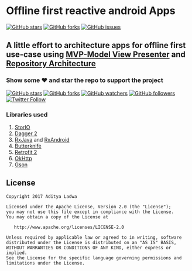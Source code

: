 # Offline first reactive android Apps
[![GitHub stars](https://img.shields.io/github/stars/LadwaAditya/OfflineFirstReactiveApp-Tutorial.svg)](https://github.com/LadwaAditya/OfflineFirstReactiveApp-Tutorial/stargazers) [![GitHub forks](https://img.shields.io/github/forks/LadwaAditya/OfflineFirstReactiveApp-Tutorial.svg)](https://github.com/LadwaAditya/OfflineFirstReactiveApp-Tutorial/network) [![GitHub issues](https://img.shields.io/github/issues/LadwaAditya/OfflineFirstReactiveApp-Tutorial.svg)](https://github.com/LadwaAditya/OfflineFirstReactiveApp-Tutorial/issues)

## A little effort to architecture apps for offline first use-case using [MVP-Model View Presenter](https://en.wikipedia.org/wiki/Model%E2%80%93view%E2%80%93presenter) and [Repository Architecture](http://deviq.com/repository-pattern/)


### Show some :heart: and star the repo to support the project
[![GitHub stars](https://img.shields.io/github/stars/LadwaAditya/OfflineFirstReactiveApp-Tutorial.svg?style=social&label=Star)](https://github.com/LadwaAditya/OfflineFirstReactiveApp-Tutorial) [![GitHub forks](https://img.shields.io/github/forks/LadwaAditya/OfflineFirstReactiveApp-Tutorial.svg?style=social&label=Fork)](https://github.com/LadwaAditya/OfflineFirstReactiveApp-Tutorial/fork) [![GitHub watchers](https://img.shields.io/github/watchers/LadwaAditya/OfflineFirstReactiveApp-Tutorial.svg?style=social&label=Watch)](https://github.com/LadwaAditya/OfflineFirstReactiveApp-Tutorial) [![GitHub followers](https://img.shields.io/github/followers/LadwaAditya.svg?style=social&label=Follow)](https://github.com/LadwaAditya)
[![Twitter Follow](https://img.shields.io/twitter/follow/LadwaAditya.svg?style=social)](https://twitter.com/adi_ladwa)


### Libraries used

1.  [StorIO](https://github.com/pushtorefresh/storio)
2.  [Dagger 2](http://google.github.io/dagger/)
3.  [RxJava](https://github.com/ReactiveX/RxJava) and [RxAndroid](https://github.com/ReactiveX/RxAndroid)
4.  [Butterknife](https://github.com/JakeWharton/butterknife)
5.  [Retrofit 2](https://square.github.io/retrofit/)
6.  [OkHttp](http://square.github.io/okhttp/)
7.  [Gson](https://github.com/google/gson)



## License

```
Copyright 2017 Aditya Ladwa

Licensed under the Apache License, Version 2.0 (the "License");
you may not use this file except in compliance with the License.
You may obtain a copy of the License at

   http://www.apache.org/licenses/LICENSE-2.0

Unless required by applicable law or agreed to in writing, software
distributed under the License is distributed on an "AS IS" BASIS,
WITHOUT WARRANTIES OR CONDITIONS OF ANY KIND, either express or implied.
See the License for the specific language governing permissions and
limitations under the License.
```